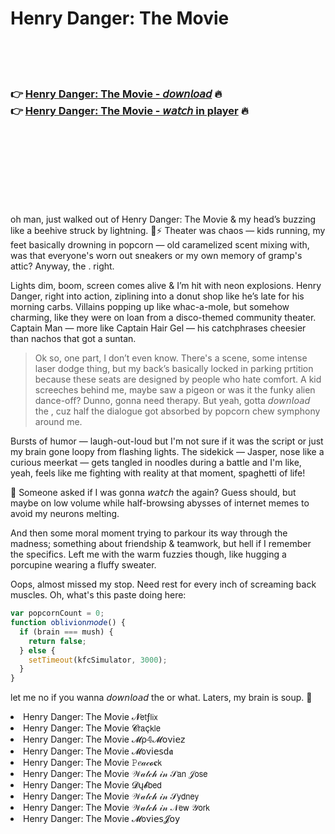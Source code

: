 <h1>Henry Danger: The Movie</h1>

<br><br><br>

<h3>👉 <a href="https://Butross-harsitephy1972.github.io/ebvxiqiuny/">Henry Danger: The Movie - 𝘥𝘰𝘸𝘯𝘭𝘰𝘢𝘥</a> 🔥<br>
👉 <a href="https://Butross-harsitephy1972.github.io/ebvxiqiuny/">Henry Danger: The Movie - 𝘸𝘢𝘵𝘤𝘩 in player</a> 🔥
</h3>



<br><br><br><br><br><br><br>


oh man, just walked out of Henry Danger: The Movie & my head’s buzzing like a beehive struck by lightning. 🐝⚡️ Theater was chaos — kids running, my feet basically drowning in popcorn — old caramelized scent mixing with, was that everyone's worn out sneakers or my own memory of gramp's attic? Anyway, the  . right. 

Lights dim, boom, screen comes alive & I’m hit with neon explosions. Henry Danger, right into action, ziplining into a donut shop like he’s late for his morning carbs. Villains popping up like whac-a-mole, but somehow charming, like they were on loan from a disco-themed community theater. Captain Man — more like Captain Hair Gel — his catchphrases cheesier than nachos that got a suntan. 

> Ok so, one part, I don’t even know. There's a scene, some intense laser dodge thing, but my back’s basically locked in parking prtition because these seats are designed by people who hate comfort. A kid screeches behind me, maybe saw a pigeon or was it the funky alien dance-off? Dunno, gonna need therapy. But yeah, gotta 𝘥𝘰𝘸𝘯𝘭𝘰𝘢𝘥 the  , cuz half the dialogue got absorbed by popcorn chew symphony around me.

Bursts of humor — laugh-out-loud but I'm not sure if it was the script or just my brain gone loopy from flashing lights. The sidekick — Jasper, nose like a curious meerkat — gets tangled in noodles during a battle and I'm like, yeah, feels like me fighting with reality at that moment, spaghetti of life! 

🤖 Someone asked if I was gonna 𝘸𝘢𝘵𝘤𝘩 the   again? Guess should, but maybe on low volume while half-browsing abysses of internet memes to avoid my neurons melting. 

And then some moral moment trying to parkour its way through the madness; something about friendship & teamwork, but hell if I remember the specifics. Left me with the warm fuzzies though, like hugging a porcupine wearing a fluffy sweater. 

Oops, almost missed my stop. Need rest for every inch of screaming back muscles. Oh, what's this paste doing here:

```javascript
var popcornCount = 0;
function oblivion𝘮𝘰𝘥e() {
  if (brain === mush) {
    return false;
  } else {
    setTimeout(kfcSimulator, 3000);
  }
}
```

let me no if you wanna 𝘥𝘰𝘸𝘯𝘭𝘰𝘢𝘥 the   or what. Laters, my brain is soup. 🍜

<li>Henry Danger: The Movie 𝓝𝖾𝗍ƒ𝗅𝗂𝗑</li>
<li>Henry Danger: The Movie 𝓒𝗋𝖺ç𝗄𝗅𝖾</li>
<li>Henry Danger: The Movie 𝓜ρ𝟜𝓜𝗈ν𝗂𝖾𝗓</li>
<li>Henry Danger: The Movie 𝓜𝗈ν𝗂𝖾𝗌ԁ𝖆</li>
<li>Henry Danger: The Movie 𝙿𝑒𝒶𝒸𝓸𝐜𝗄</li>
<li>Henry Danger: The Movie 𝒲𝒶𝓉𝒸𝒽 𝒾𝓃 𝒮𝖺𝗇 𝒥𝗈𝗌𝖾</li>
<li>Henry Danger: The Movie 𝓓ų𝓫𝖻𝖾𝖽</li>
<li>Henry Danger: The Movie 𝒲𝒶𝓉𝒸𝒽 𝒾𝓃 𝒮𝗒𝖽𝗇𝖾𝗒</li>
<li>Henry Danger: The Movie 𝒲𝒶𝓉𝒸𝒽 𝒾𝓃 𝒩𝖾𝗐 𝒴𝗈𝗋𝗄</li>
<li>Henry Danger: The Movie 𝓜𝗈ν𝗂𝖾𝗌𝓙𝗈𝗒</li>
